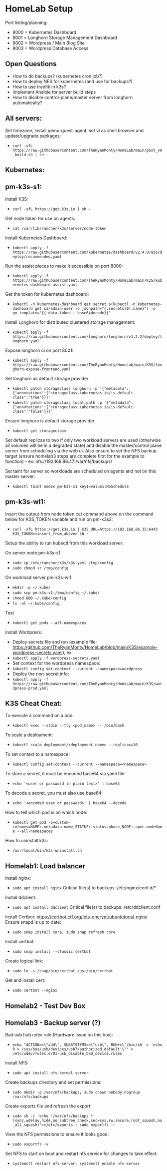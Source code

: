 # HomeLab Setup

Port listing/planning:
- 8000 = Kubernetes Dashboard
- 8001 = Longhorn Storage Management Dashboard
- 8002 = Wordpress / Main Blog Site
- 8003 = Wordpress Database Access

## Open Questions
  - How to do backups? (kubernetes cron job?)
  - How to deploy NFS for kubernetes (and use for backups?)
  - How to use traefik in k3s?
  - Implement Ansible for server build steps
  - How to disable control-plane/master server from longhorn automatically?

## All servers:
Set timezone, install qemu-guest-agent, set vi as shell browser and update/upgrade packages:
* ```curl -sfL https://raw.githubusercontent.com/TheRyanMonty/HomeLab/main/post_vm_build.sh | sh -```

## Kubernetes:

## pm-k3s-s1:
Install K3S: 
* ```curl -sfL https://get.k3s.io | sh -```

Get node token for use on agents:
* ```cat /var/lib/rancher/k3s/server/node-token```

Install Kubernetes Dashboard:
* ```kubectl apply -f https://raw.githubusercontent.com/kubernetes/dashboard/v2.4.0/aio/deploy/recommended.yaml```

Run the assist pieces to make it accessible on port 8000:
* ```kubectl apply -f https://raw.githubusercontent.com/TheRyanMonty/HomeLab/main/K3S/kubernetes-dashboard-assist.yaml```

Get the token for kubernetes dashboard:
* ```kubectl -n kubernetes-dashboard get secret $(kubectl -n kubernetes-dashboard get sa/admin-user -o jsonpath="{.secrets[0].name}") -o go-template="{{.data.token | base64decode}}"```

Install Longhorn for distributed clustered storage management:
* ```kubectl apply -f https://raw.githubusercontent.com/longhorn/longhorn/v1.2.2/deploy/longhorn.yaml```

Expose longhorn ui on port 8001:
* ```kubectl apply -f https://raw.githubusercontent.com/TheRyanMonty/HomeLab/main/K3S/longhorn-expose-frontend.yaml```

Set longhorn as default storage provider
* ```kubectl patch storageclass longhorn -p '{"metadata": {"annotations":{"storageclass.kubernetes.io/is-default-class":"true"}}}'```
* ```kubectl patch storageclass local-path -p '{"metadata": {"annotations":{"storageclass.kubernetes.io/is-default-class":"false"}}}'```

Ensure longhorn is default storage provider
* ```kubectl get storageclass```

Set default replicas to two if only two workload servers are used (otherwise all volumes will be in a degraded state) and disable the master/control plane server from scheduling via the web ui. Also ensure to set the NFS backup target (ensure homelab3 steps are complete first for the example to function) - ex: nfs://192.168.86.47:/var/nfs/backups/

Set taint for server so workloads are scheduled on agents and not on this master server:
* ```kubectl taint nodes pm-k3s-s1 key1=value1:NoSchedule```

## pm-k3s-wl1:

Insert the output from node token cat command above on the command below for K3S_TOKEN variable and run on pm-k3s2:
* ```curl -sfL https://get.k3s.io | K3S_URL=https://192.168.86.35:6443 K3S_TOKEN=<insert_from_above> sh -```

Setup the ability to run kubectl from this workload server:

On server node pm-k3s-s1
* ```sudo cp /etc/rancher/k3s/k3s.yaml /tmp/config```
* ```sudo chmod +r /tmp/config```

On workload server pm-k3s-wl1
* ```mkdir -p ~/.kube/```
* ```sudo scp pm-k3s-s1:/tmp/config ~/.kube/```
* ```chmod 600 ~/.kube/config```
* ```ls -al ~/.kube/config```

Test
* ```kubectl get pods --all-namespaces```

Install Wordpress:
* Deploy secrets file and run (example file: https://github.com/TheRyanMonty/HomeLab/blob/main/K3S/example-wordpress-secrets.yaml), ex:
* ```kubectl apply -f wordpress-secrets.yaml```
* Set context for the wordpress namespace:
* ```kubectl config set-context --current --namespace=wordpress```
* Deploy the non-secret info:
* ```kubectl apply -f https://raw.githubusercontent.com/TheRyanMonty/HomeLab/main/K3S/wordpress-prod.yaml```



## K3S Cheat Cheat:
To execute a command on a pod:
* ```kubectl exec --stdin --tty <pod_name> -- /bin/bash```

To scale a deployment:
* ```kubectl scale deployment/<deployment_name> --replicas=10```

To set context to a namespace:
* ```kubectl config set-context --current --namespace=<namespace>```

To store a secret, it must be encoded base64 via yaml file:
* ```echo '<user or password in plain text>' | base64```

To decode a secret, you must also use base64:
* ```echo '<encoded user or password>' | base64 --decode```

How to tell which pod is on which node: 
* ```kubectl get pod -o=custom-columns=NAME:.metadata.name,STATUS:.status.phase,NODE:.spec.nodeName --all-namespaces```

How to uninstall k3s:
* ```/usr/local/bin/k3s-uninstall.sh```

## Homelab1: Load balancer
Install nginx:
* ```sudo apt install nginx```
Critical file(s) to backups:
  /etc/nginx/conf.d/*

Install ddclient:
* ```sudo apt install ddclient```
Critical file(s) to backups:
  /etc/ddclient.conf

Install Certbot: https://certbot.eff.org/lets-encrypt/ubuntufocal-nginx
Ensure snapd is up to date: 
* ```sudo snap install core; sudo snap refresh core```

Install certbot: 
* ```sudo snap install --classic certbot```

Create logical link: 
* ```sudo ln -s /snap/bin/certbot /usr/bin/certbot```

Get and install cert: 
* ```sudo certbot --nginx```


## Homelab2 - Test Dev Box

## Homelab3 - Backup server (?)
Bad usb hub udev rule (Hardware issue on this box):
* ```echo "ACTION==\"add\", SUBSYSTEMS==\"usb\", RUN+=\"/bin/sh -c 'echo 0 > /sys/bus/usb/devices/usb7/authorized_default'\"" > /etc/udev/rules.d/01-usb_disable_bad_device.rules```

Install NFS:
* ```sudo apt install nfs-kernel-server```

Create backups directory and set permissions:
* ```sudo mkdir -p /var/nfs/backups; sudo chown nobody:nogroup /var/nfs/backups```

Create exports file and refresh the export:
* ```sudo sh -c 'echo "/var/nfs/backups *(sync,wdelay,hide,no_subtree_check,sec=sys,rw,secure,root_squash,no_all_squash)">>/etc/exports'; sudo exportfs -r```

View the NFS permissions to ensure it looks good:
* ```sudo exportfs -v```

Set NFS to start on boot and restart nfs service for changes to take effect:
* ```systemctl restart nfs-server; systemctl enable nfs-server```
